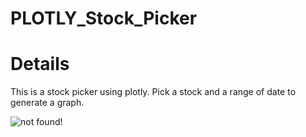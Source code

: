 # PLOTLY_Stock_Picker

<h1> Details </h1>
This is a stock picker using plotly.
Pick a stock and a range of date to generate a graph.

<img src="https://user-images.githubusercontent.com/109242797/196219739-0bee5bb7-798b-4d2e-a7c4-f3588f05dbab.png" alt='not found' title='Program View'>!
